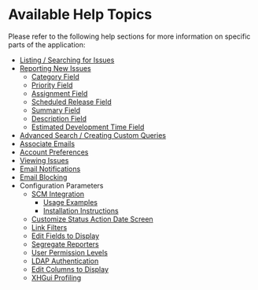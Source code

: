 # Available Help Topics

Please refer to the following help sections for more information on specific
parts of the application:

- [Listing / Searching for Issues](list.md)
- [Reporting New Issues](report.md)
  - [Category Field](report_category.md)
  - [Priority Field](report_priority.md)
  - [Assignment Field](report_assignment.md)
  - [Scheduled Release Field](report_release.md)
  - [Summary Field](report_summary.md)
  - [Description Field](report_description.md)
  - [Estimated Development Time Field](report_estimated_dev_time.md)
- [Advanced Search / Creating Custom Queries](adv_search.md)
- [Associate Emails](support_emails.md)
- [Account Preferences](preferences.md)
- [Viewing Issues](view.md)
- [Email Notifications](notifications.md)
- [Email Blocking](email_blocking.md)
- Configuration Parameters
  - [SCM Integration](scm_integration.md)
    - [Usage Examples](scm_integration_usage.md)
    - [Installation Instructions](scm_integration_installation.md)
  - [Customize Status Action Date Screen](status_action_date.md)
  - [Link Filters](link_filters.md)
  - [Edit Fields to Display](field_display.md)
  - [Segregate Reporters](segregate_reporter.md)
  - [User Permission Levels](permission_levels.md)
  - [LDAP Authentication](ldap.md)
  - [Edit Columns to Display](column_display.md)
  - [XHGui Profiling](xhgui.md)
